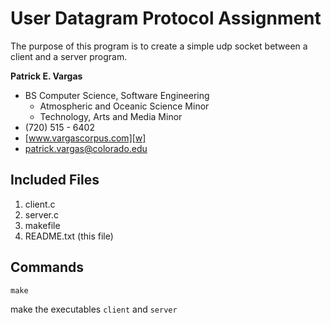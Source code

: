 User Datagram Protocol Assignment
=================================

The purpose of this program is to create a simple udp socket between a client and a server program.

**Patrick E. Vargas**

*  BS Computer Science, Software Engineering  
   *  Atmospheric and Oceanic Science Minor  
   *  Technology, Arts and Media Minor  
*  (720) 515 - 6402  
*  [www.vargascorpus.com][w]  
*  [patrick.vargas@colorado.edu][e]  

Included Files
--------------

1. client.c
2. server.c
3. makefile
4. README.txt (this file)

Commands
--------

    make

make the executables `client` and `server`

  [w]: http://www.vargascorpus.com/
  [e]: mailto:patrick.vargas@colorado.edu